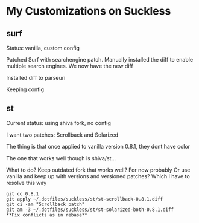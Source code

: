 # My Customizations on Suckless

## surf

Status: vanilla, custom config

Patched Surf with searchengine patch. 
Manually installed the diff to enable multiple search engines.
We now have the new diff

Installed diff to parseuri

Keeping config

## st

Current status: using shiva fork, no config

I want two patches: Scrollback and Solarized

The thing is that once applied to vanilla version 0.8.1, they dont have color

The one that works well though is shiva/st... 

What to do? Keep outdated fork that works well? For now probably
Or use vanilla and keep up with versions and versioned patches? Which I have to resolve this way
```
git co 0.8.1
git apply ~/.dotfiles/suckless/st/st-scrollback-0.8.1.diff
git ci -am "Scrollback patch"
git am -3 ~/.dotfiles/suckless/st/st-solarized-both-0.8.1.diff
**Fix conflicts as in rebase**
```
